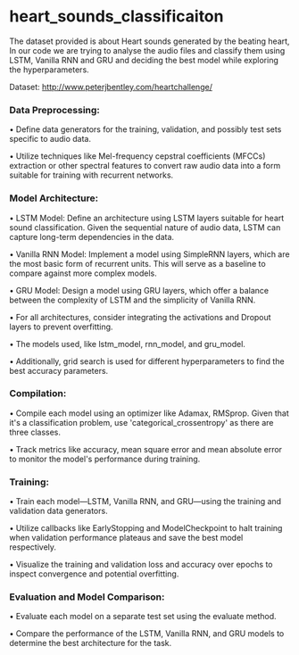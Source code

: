 # heart_sounds_classificaiton

The dataset provided is about Heart sounds generated by the beating heart, In our code we are trying to analyse the audio files and classify them using LSTM, Vanilla RNN and GRU and deciding the best model while exploring the hyperparameters.

Dataset: http://www.peterjbentley.com/heartchallenge/

### Data Preprocessing:

•	Define data generators for the training, validation, and possibly test sets specific to audio data.

•	Utilize techniques like Mel-frequency cepstral coefficients (MFCCs) extraction or other spectral features to convert raw audio data into a form suitable for training with recurrent networks.

### Model Architecture:

•	LSTM Model: Define an architecture using LSTM layers suitable for heart sound classification. Given the sequential nature of audio data, LSTM can capture long-term dependencies in the data.

•	Vanilla RNN Model: Implement a model using SimpleRNN layers, which are the most basic form of recurrent units. This will serve as a baseline to compare against more complex models.

•	GRU Model: Design a model using GRU layers, which offer a balance between the complexity of LSTM and the simplicity of Vanilla RNN.

•	For all architectures, consider integrating the activations and Dropout layers to prevent overfitting.

•	The models used, like lstm_model, rnn_model, and gru_model.

•	Additionally, grid search is used for different hyperparameters to find the best accuracy parameters.

### Compilation:

•	Compile each model using an optimizer like Adamax, RMSprop. Given that it's a classification problem, use 'categorical_crossentropy' as there are three classes.

•	Track metrics like accuracy, mean square error and mean absolute error to monitor the model's performance during training.

### Training:

•	Train each model—LSTM, Vanilla RNN, and GRU—using the training and validation data generators.

•	Utilize callbacks like EarlyStopping and ModelCheckpoint to halt training when validation performance plateaus and save the best model respectively.

•	Visualize the training and validation loss and accuracy over epochs to inspect convergence and potential overfitting.

### Evaluation and Model Comparison:

•	Evaluate each model on a separate test set using the evaluate method.

•	Compare the performance of the LSTM, Vanilla RNN, and GRU models to determine the best architecture for the task.
